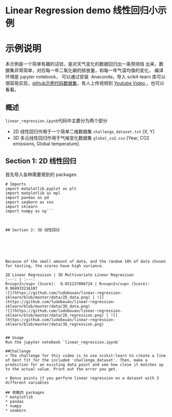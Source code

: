 # Linear Regression demo 线性回归小示例

# 示例说明
本示例是一个简单有趣的试验，是对天气变化的数据回归出一条预测线 出来，数据集非常简单，对应每一年二氧化碳的排放量，和每一年气温均值的变化，
编译环境是 jupyter notebook， 可以通过安装  Anaconda，导入 scikit-learn 库可以很容易实现，[github示例代码数据集](https://github.com/youngxiao/Linear-Regression-demo)，有人上传视频到
 [Youtube Video ](https://youtu.be/vOppzHpvTiQ?t=7m31s)，也可以看看。

## 概述
`linear_regression.ipynb`代码中主要分为两个部分
* 2D 线性回归作用于一个简单二维数据集 `challenge_dataset.txt` [X, Y]
* 3D 多元线性回归作用于气候变化数据集 `global_co2.csv` [Year, CO2 emissions, Global temperature].

## Section 1: 2D 线性回归
首先导入各种需要用到的 packages

```%matplotlib inline
# Imports
import matplotlib.pyplot as plt
import matplotlib as mpl
import pandas as pd
import seaborn as sns
import sklearn
import numpy as np```



## Section 2: 3D 线性回归






Because of the small amount of data, and the random 10% of data chosen for testing, the scores have high variance.  

2D Linear Regression | 3D Multivariate Linear Regression 
:---: | :---: 
R<sup>2</sup> (Score):  0.651237006724 | R<sup>2</sup> (Score): 0.968933216107
![](https://github.com/ludobouan/linear-regression-sklearn/blob/master/data/2D_data.png) | ![](https://github.com/ludobouan/linear-regression-sklearn/blob/master/data/3D_data.png) 
![](https://github.com/ludobouan/linear-regression-sklearn/blob/master/data/2D_regression.png) | ![](https://github.com/ludobouan/linear-regression-sklearn/blob/master/data/3D_regression.png) 


## Usage
Run the jupyter notebook `linear_regression.ipynb`

##Challenge
> The challenge for this video is to use scikit-learn to create a line of best fit for the included 'challenge_dataset'. Then, make a prediction for an existing data point and see how close it matches up to the actual value. Print out the error you get. 

> Bonus points if you perform linear regression on a dataset with 3 different variables

## 依赖的 packages
* matplotlib
* pandas
* numpy
* seaborn
